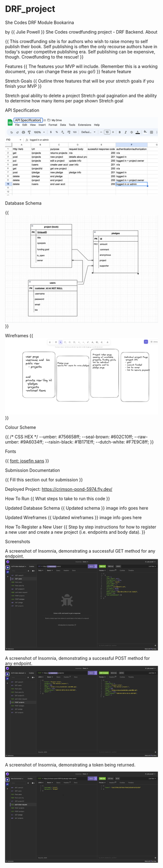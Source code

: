 # DRF_project
She Codes DRF Module
Bookarina

by {{ Julie Powell }}
She Codes crowdfunding project - DRF Backend.
About

{{ This crowdfunding site is for authors who wish to raise money to self publish their book. Self publishing is often the only recourse authors have in today's super competitve publishing era. Self publishing can be expensive, though. Crowdfunding to the rescue! }}

Features
{{ The features your MVP will include. (Remember this is a working document, you can change these as you go!) }}
feature
feature


Stretch Goals
{{ Outline three features that will be your stretch goals if you finish your MVP }}

Stretch goal ability to delete a project
Stretch goal pagination and the ability to determine how many items per page shown
Stretch goal 

API Specification

![API specification](APIspec.png)


Database Schema

{{ ![Schema for Database](<schema for database.png>) }}


Wireframes
{{ ![Wireframe](<excalidraw wireframe DRF.png>) }}


Colour Scheme

{{ /* CSS HEX */
--umber: #756658ff;
--seal-brown: #602C10ff;
--raw-umber: #9A6034ff;
--raisin-black: #1B171Eff;
--dutch-white: #F7E9C8ff; }}

Fonts

{{ [font: josefin sans](../../../Downloads/Josefin_Sans/JosefinSans-VariableFont_wght.ttf) }}


Submission Documentation

{{ Fill this section out for submission }}

Deployed Project: https://crimson-pond-5974.fly.dev/

How To Run
{{ What steps to take to run this code }}

Updated Database Schema
{{ Updated schema }}
image info goes here

Updated Wireframes
{{ Updated wireframes }}
image info goes here


How To Register a New User
{{ Step by step instructions for how to register a new user and create a new project (i.e. endpoints and body data). }}


Screenshots

 A screenshot of Insomnia, demonstrating a successful GET method for any endpoint.
![Get Request](<crowdfunding/crowdfunding/images/Get request.png>)

 A screenshot of Insomnia, demonstrating a successful POST method for any endpoint.
![Post request](<crowdfunding/crowdfunding/images/Post request.png>)

 A screenshot of Insomnia, demonstrating a token being returned.

![Auth Token Request](<crowdfunding/crowdfunding/images/auth token request.png>)
